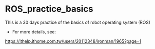 # ROS_practice_basics
This is a 30 days practice of the basics of robot operating system (ROS)

* For more details, see:

https://ithelp.ithome.com.tw/users/20112348/ironman/1965?page=1

